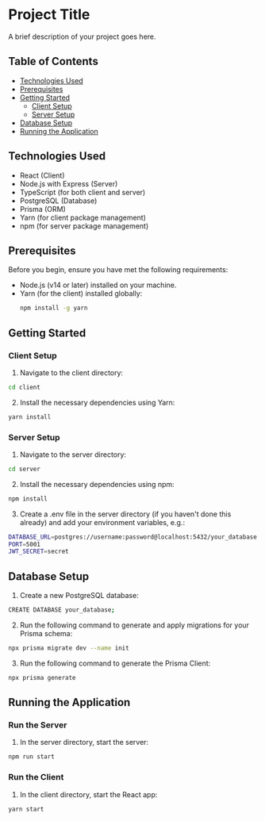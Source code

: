 # Project Title

A brief description of your project goes here.

## Table of Contents

- [Technologies Used](#technologies-used)
- [Prerequisites](#prerequisites)
- [Getting Started](#getting-started)
  - [Client Setup](#client-setup)
  - [Server Setup](#server-setup)
- [Database Setup](#database-setup)
- [Running the Application](#running-the-application)

## Technologies Used

- React (Client)
- Node.js with Express (Server)
- TypeScript (for both client and server)
- PostgreSQL (Database)
- Prisma (ORM)
- Yarn (for client package management)
- npm (for server package management)

## Prerequisites

Before you begin, ensure you have met the following requirements:

- Node.js (v14 or later) installed on your machine.
- Yarn (for the client) installed globally:
  ```sh
  npm install -g yarn
  ```

## Getting Started  

### Client Setup
1. Navigate to the client directory:
```sh
cd client
```
2. Install the necessary dependencies using Yarn:
```sh
yarn install
```

### Server Setup
1. Navigate to the server directory:
```sh
cd server
```
2. Install the necessary dependencies using npm:
```sh
npm install
```
3. Create a .env file in the server directory (if you haven't done this already) and add your environment variables, e.g.:
```sh
DATABASE_URL=postgres://username:password@localhost:5432/your_database
PORT=5001
JWT_SECRET=secret
```

## Database Setup

1. Create a new PostgreSQL database:
```sh
CREATE DATABASE your_database;
```

2. Run the following command to generate and apply migrations for your Prisma schema:
```sh
npx prisma migrate dev --name init
```

3. Run the following command to generate the Prisma Client:
```sh
npx prisma generate
```

## Running the Application

### Run the Server
1. In the server directory, start the server:
```sh
npm run start
```

### Run the Client
1. In the client directory, start the React app:
```sh
yarn start
```

